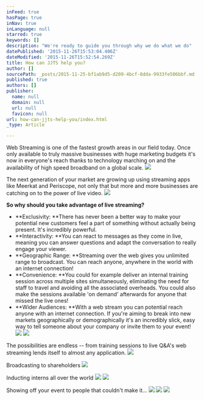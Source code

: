 ```yaml
---
inFeed: true
hasPage: true
inNav: true
inLanguage: null
starred: true
keywords: []
description: "We're ready to guide you through why we do what we do"
datePublished: '2015-11-26T15:53:04.406Z'
dateModified: '2015-11-26T15:52:54.269Z'
title: How can JJTS help you?
author: []
sourcePath: _posts/2015-11-25-bf1ab9d5-d209-4bcf-8dda-9933fe506bbf.md
published: true
authors: []
publisher:
  name: null
  domain: null
  url: null
  favicon: null
url: how-can-jjts-help-you/index.html
_type: Article

---
```

Web Streaming is one of the fastest growth areas in our field today. Once only available to truly massive businesses with huge marketing budgets it's now in everyone's reach thanks to technology marching on and the availability of high speed broadband on a global scale.
![](https://the-grid-user-content.s3-us-west-2.amazonaws.com/986730b6-2df5-4c6c-83bb-6d22ea912dee.jpg)

The next generation of your market are growing up using streaming apps like Meerkat and Periscope, not only that but more and more businesses are catching on to the power of live video.
![](https://the-grid-user-content.s3-us-west-2.amazonaws.com/191febae-78a4-4870-86b0-15dabf93f80d.jpg)

**So why should you take advantage of live streaming?**

* **Exclusivity:  **There has never been a better way to make your potential new customers feel a part of something without actually being present. It's incredibly powerful.
* **Interactivity:  **You can react to messages as they come in live, meaning you can answer questions and adapt the conversation to really engage your viewer.
* **Geographic Range:  **Streaming over the web gives you unlimited range to broadcast. You can reach anyone, anywhere in the world with an internet connection!
* **Convenience:  **You could for example deliver an internal training session across multiple sites simultaneously, eliminating the need for staff to travel and avoiding all the associated overheads. You could also make the sessions available 'on demand' afterwards for anyone that missed the live ones!
* **Wider Audiences:  **With a web stream you can potential reach anyone with an internet connection. If you're aiming to break into new markets geographically or demographically it's an incredibly slick, easy way to tell someone about your company or invite them to your event!
![](https://the-grid-user-content.s3-us-west-2.amazonaws.com/3a4fc26b-697d-4f65-b713-421313696aa4.jpg)
![](https://the-grid-user-content.s3-us-west-2.amazonaws.com/fa94c063-51e2-4b89-88d5-61f91b1f4b28.jpg)

The possibilities are endless -- from training sessions to live Q&A's web streaming lends itself to almost any application.
![](https://the-grid-user-content.s3-us-west-2.amazonaws.com/27e48f15-1260-4cc5-9671-e999a0b3f2fa.jpg)

Broadcasting to shareholders
![](https://the-grid-user-content.s3-us-west-2.amazonaws.com/8f3268f9-0531-4865-9996-af4dbf8ccfcb.jpg)

Inducting interns all over the world
![](https://the-grid-user-content.s3-us-west-2.amazonaws.com/9485fa3c-232b-4f4c-8283-806ab86d4e95.jpg)
![](https://the-grid-user-content.s3-us-west-2.amazonaws.com/1532ad5c-b8a5-4360-a77e-6edec729c146.gif)

Showing off your event to people that couldn't make it...
![](https://the-grid-user-content.s3-us-west-2.amazonaws.com/1e9f0c2e-f5c1-40a5-b244-2d4e11816120.jpg)
![](https://the-grid-user-content.s3-us-west-2.amazonaws.com/6782593d-6560-4fc8-87f8-889c0a500b4d.jpg)
![](https://the-grid-user-content.s3-us-west-2.amazonaws.com/4591bdf6-5429-4b51-bd35-91be502cfe9c.jpg)
